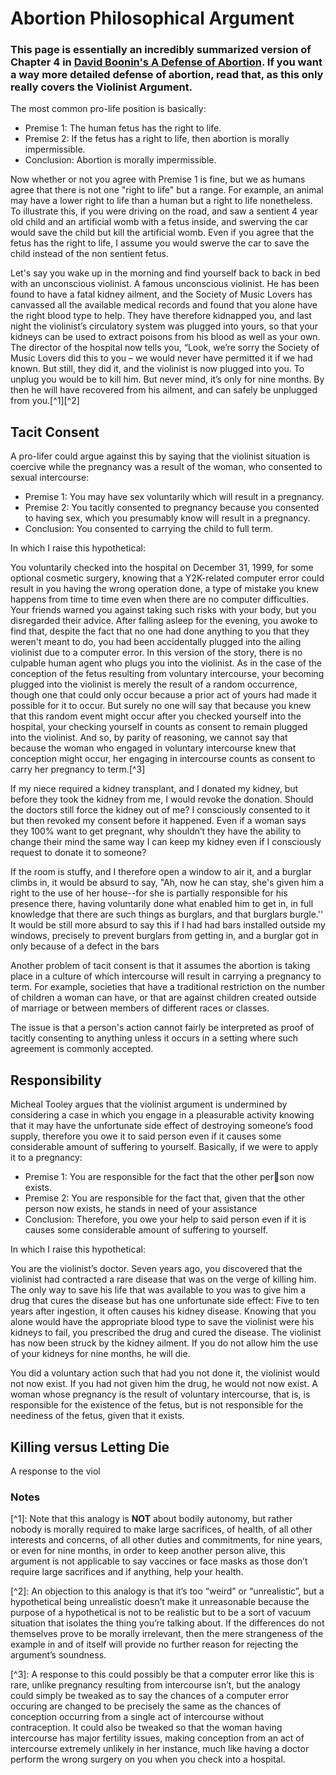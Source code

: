 # Abortion Philosophical Argument

### This page is essentially an incredibly summarized version of Chapter 4 in [David Boonin's A Defense of Abortion](https://files.catbox.moe/4j4mri.pdf). If you want a way more detailed defense of abortion, read that, as this only really covers the Violinist Argument.

The most common pro-life position is basically:

* Premise 1: The human fetus has the right to life.
* Premise 2: If the fetus has a right to life, then abortion is morally impermissible.
* Conclusion: Abortion is morally impermissible.

Now whether or not you agree with Premise 1 is fine, but we as humans agree that there is not one "right to life" but a range. For example, an animal may have a lower right to life than a human  but a right to life nonetheless. To illustrate this, if you were driving on the road, and saw a sentient 4 year old child and an artificial womb with a fetus inside, and swerving the car would save the child but kill the artificial womb. Even if you agree that the fetus has the right to life, I assume you would swerve the car to save the child instead of the non sentient fetus.

Let's say you wake up in the morning and find yourself back to back in bed with an unconscious violinist. A famous unconscious violinist. He has been found to have a fatal kidney ailment, and the Society of Music Lovers has canvassed all the available medical records and found that you alone have the right blood type to help. They have therefore kidnapped you, and last night the violinist’s circulatory system was plugged into yours, so that your kidneys can be used to extract poisons from his blood as well as your own. The director of the hospital now tells you, “Look, we’re sorry the Society of Music Lovers did this to you – we would never have permitted it if we had known. But still, they did it, and the violinist is now plugged into you. To unplug you would be to kill him. But never mind, it’s only for nine months. By then he will have recovered from his ailment, and can safely be unplugged from you.\[^1\]\[^2\]

## Tacit Consent

A pro-lifer could argue against this by saying that the violinist situation is coercive while the pregnancy was a result of the woman, who consented to sexual intercourse:

* Premise 1: You may have sex voluntarily which will result in a pregnancy.
* Premise 2: You tacitly consented to pregnancy because you consented to having sex, which you presumably know will result in a pregnancy.
* Conclusion: You consented to carrying the child to full term.

In which I raise this hypothetical:

You voluntarily checked into the hospital on December 31, 1999, for some optional cosmetic surgery, knowing that a Y2K-related computer error could result in you having the wrong operation done, a type of mistake you knew happens from time to time even when there are no computer difficulties. Your friends warned you against taking such risks with your body, but you disregarded their advice. After falling asleep for the evening, you awoke to find that, despite the fact that no one had done anything to you that they weren't meant to do, you had been accidentally plugged into the ailing violinist due to a computer error. In this version of the story, there is no culpable human agent who plugs you into the violinist. As in the case of the conception of the fetus resulting from voluntary intercourse, your becoming plugged into the violinist is merely the result of a random occurrence, though one that could only occur because a prior act of yours had made it possible for it to occur. But surely no one will say that because you knew that this random event might occur after you checked yourself into the hospital, your checking yourself in counts as consent to remain plugged into the violinist. And so, by parity of reasoning, we cannot say that because the woman who engaged in voluntary intercourse knew that conception might occur, her engaging in intercourse counts as consent to carry her pregnancy to term.\[^3\]

If my niece required a kidney transplant, and I donated my kidney, but before they took the kidney from me, I would revoke the donation. Should the doctors still force the kidney out of me? I consciously consented to it but then revoked my consent before it happened. Even if a woman says they 100% want to get pregnant, why shouldn’t they have the ability to change their mind the same way I can keep my kidney even if I consciously request to donate it to someone?

If the room is stuffy, and I therefore open a window to air it, and a burglar climbs in, it would be absurd to say, "Ah, now he can stay, she's given him a right to the use of her house--for she is partially responsible for his presence there, having voluntarily done what enabled him to get in, in full knowledge that there are such things as burglars, and that burglars burgle.'' It would be still more absurd to say this if I had had bars installed outside my windows, precisely to prevent burglars from getting in, and a burglar got in only because of a defect in the bars

Another problem of tacit consent is that it assumes the abortion is taking place in a culture of which intercourse will result in carrying a pregnancy to term. For example, societies that have a traditional restriction on the number of children a woman can have, or that are against children created outside of marriage or between members of different races or classes.

The issue is that a person's action cannot fairly be interpreted as proof of tacitly consenting to anything unless it occurs in a setting where such agreement is commonly accepted.

## Responsibility

Micheal Tooley argues that the violinist argument is undermined by considering a case in which you engage in a pleasurable activity knowing that it may have the unfortunate side effect of destroying someone’s food supply, therefore you owe it to said person even if it causes some considerable amount of suffering to yourself. Basically, if we were to apply it to a pregnancy:

* Premise 1: You are responsible for the fact that the other person now exists. 
* Premise 2: You are responsible for the fact that, given that the other person now exists, he stands in need of your assistance
* Conclusion: Therefore, you owe your help to said person even if it is causes some considerable amount of suffering to yourself.

In which I raise this hypothetical:

You are the violinist’s doctor. Seven years ago, you discovered that the violinist had contracted a rare disease that was on the verge of killing him. The only way to save his life that was available to you was to give him a drug that cures the disease but has one unfortunate side effect: Five to ten years after ingestion, it often causes his kidney disease. Knowing that you alone would have the appropriate blood type to save the violinist were his kidneys to fail, you prescribed the drug and cured the disease. The violinist has now been struck by the kidney ailment. If you do not allow him the use of your kidneys for nine months, he will die.

You did a voluntary action such that had you not done it, the violinist would not now exist. If you had not given him the drug, he would not now exist. A woman whose pregnancy is the result of voluntary intercourse, that is, is responsible for the existence of the fetus, but is not responsible for the neediness of the fetus, given that it exists.

## Killing versus Letting Die

 A response to the viol

### Notes

\[^1\]: Note that this analogy is **NOT** about bodily autonomy, but rather nobody is morally required to make large sacrifices, of health, of all other interests and concerns, of all other duties and commitments, for nine years, or even for nine months, in order to keep another person alive, this argument is not applicable to say vaccines or face masks as those don’t require large sacrifices and if anything, help your health.

\[^2\]: An objection to this analogy is that it’s too “weird” or “unrealistic”, but a hypothetical being unrealistic doesn’t make it unreasonable because the purpose of a hypothetical is not to be realistic but to be a sort of vacuum situation that isolates the thing you’re talking about. If the differences do not themselves prove to be morally irrelevant, then the mere strangeness of the example in and of itself will provide no further reason for rejecting the argument’s soundness.

\[^3\]: A response to this could possibly be that a computer error like this is rare, unlike pregnancy resulting from intercourse isn’t, but the analogy could simply be tweaked as to say the chances of a computer error occuring are changed to be precisely the same as the chances of conception occurring from a single act of intercourse without contraception. It could also be tweaked so that the woman having intercourse has major fertility issues, making conception from an act of intercourse extremely unlikely in her instance, much like having a doctor perform the wrong surgery on you when you check into a hospital.

